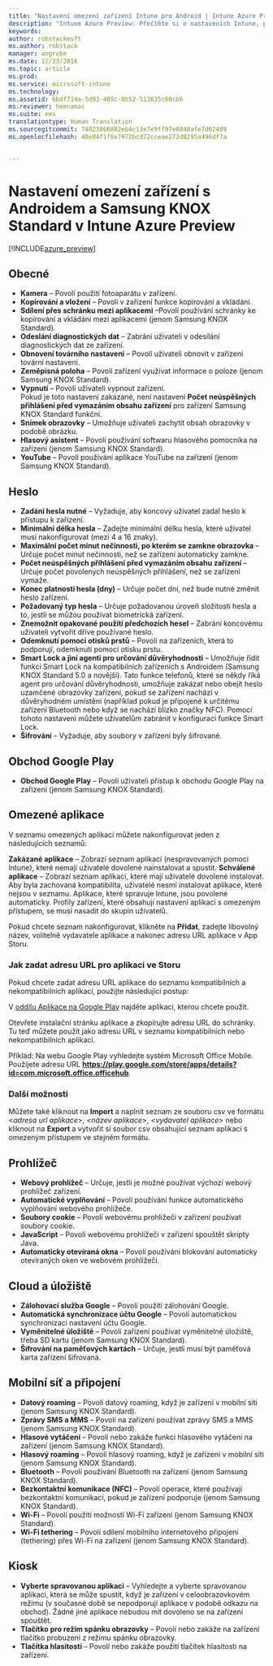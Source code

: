 ```yaml
---
title: "Nastavení omezení zařízení Intune pro Android | Intune Azure Preview | Dokumentace Microsoftu"
description: "Intune Azure Preview: Přečtěte si o nastaveních Intune, pomocí kterých můžete řídit nastavení a funkce na zařízeních s Androidem."
keywords: 
author: robstackmsft
ms.author: robstack
manager: angrobe
ms.date: 12/23/2016
ms.topic: article
ms.prod: 
ms.service: microsoft-intune
ms.technology: 
ms.assetid: 6bdf714a-5d93-485c-8b52-513635c60cb6
ms.reviewer: heenamac
ms.suite: ems
translationtype: Human Translation
ms.sourcegitcommit: 74023866802eb4c13e7e9ff97e8048afe7d62409
ms.openlocfilehash: 40e04f1f8e7972bcd72cceae272d8295a496df7a


---
```


# <a name="android-and-samsung-knox-standard-device-restriction-settings-in-intune-azure-preview"></a>Nastavení omezení zařízení s Androidem a Samsung KNOX Standard v Intune Azure Preview

[!INCLUDE[azure_preview](../includes/azure_preview.md)]

## <a name="general"></a>Obecné
-   **Kamera** – Povolí použití fotoaparátu v zařízení.
-   **Kopírování a vložení** – Povolí v zařízení funkce kopírování a vkládání.
-   **Sdílení přes schránku mezi aplikacemi** –Povolí používání schránky ke kopírování a vkládání mezi aplikacemi (jenom Samsung KNOX Standard).
-   **Odeslání diagnostických dat** – Zabrání uživateli v odesílání diagnostických dat ze zařízení.    
-   **Obnovení továrního nastavení** – Povolí uživateli obnovit v zařízení tovární nastavení.
-   **Zeměpisná poloha** – Povolí zařízení využívat informace o poloze (jenom Samsung KNOX Standard).
-   **Vypnutí** – Povolí uživateli vypnout zařízení.<br>Pokud je toto nastavení zakázané, není nastavení **Počet neúspěšných přihlášení před vymazáním obsahu zařízení** pro zařízení Samsung KNOX Standard funkční.
-   **Snímek obrazovky** – Umožňuje uživateli zachytit obsah obrazovky v podobě obrázku.
-   **Hlasový asistent** – Povolí používání softwaru hlasového pomocníka na zařízení (jenom Samsung KNOX Standard).
-   **YouTube** – Povolí používání aplikace YouTube na zařízení (jenom Samsung KNOX Standard).

## <a name="password"></a>Heslo
-   **Zadání hesla nutné** – Vyžaduje, aby koncový uživatel zadal heslo k přístupu k zařízení.
-   **Minimální délka hesla** – Zadejte minimální délku hesla, které uživatel musí nakonfigurovat (mezi 4 a 16 znaky).
-   **Maximální počet minut nečinnosti, po kterém se zamkne obrazovka** – Určuje počet minut nečinnosti, než se zařízení automaticky zamkne.
-   **Počet neúspěšných přihlášení před vymazáním obsahu zařízení** – Určuje počet povolených neúspěšných přihlášení, než se zařízení vymaže.
-   **Konec platnosti hesla (dny)** – Určuje počet dní, než bude nutné změnit heslo zařízení.
-   **Požadovaný typ hesla** – Určuje požadovanou úroveň složitosti hesla a to, jestli se můžou používat biometrická zařízení.
-   **Znemožnit opakované použití předchozích hesel** – Zabrání koncovému uživateli vytvořit dříve používané heslo.
-   **Odemknutí pomocí otisků prstů** – Povolí na zařízeních, která to podporují, odemknutí pomocí otisku prstu.
-   **Smart Lock a jiní agenti pro určování důvěryhodnosti** – Umožňuje řídit funkci Smart Lock na kompatibilních zařízeních s Androidem (Samsung KNOX Standard 5.0 a novější). Tato funkce telefonů, které se někdy říká agent pro určování důvěryhodnosti, umožňuje zakázat nebo obejít heslo uzamčené obrazovky zařízení, pokud se zařízení nachází v důvěryhodném umístění (například pokud je připojené k určitému zařízení Bluetooth nebo když se nachází blízko značky NFC). Pomocí tohoto nastavení můžete uživatelům zabránit v konfiguraci funkce Smart Lock.
-   **Šifrování** – Vyžaduje, aby soubory v zařízení byly šifrované.

## <a name="google-play-store"></a>Obchod Google Play

-   **Obchod Google Play** – Povolí uživateli přístup k obchodu Google Play na zařízení (jenom Samsung KNOX Standard).

## <a name="restricted-apps"></a>Omezené aplikace

V seznamu omezených aplikací můžete nakonfigurovat jeden z následujících seznamů:

**Zakázané aplikace** – Zobrazí seznam aplikací (nespravovaných pomocí Intune), které nemají uživatelé dovolené nainstalovat a spustit.
**Schválené aplikace** – Zobrazí seznam aplikací, které mají uživatelé dovolené instalovat. Aby byla zachovaná kompatibilita, uživatelé nesmí instalovat aplikace, které nejsou v seznamu. Aplikace, které spravuje Intune, jsou povolené automaticky.
Profily zařízení, které obsahují nastavení aplikací s omezeným přístupem, se musí nasadit do skupin uživatelů.

Pokud chcete seznam nakonfigurovat, klikněte na **Přidat**, zadejte libovolný název, volitelně vydavatele aplikace a nakonec adresu URL aplikace v App Storu.

### <a name="how-to-specify-the-url-to-an-app-in-the-store"></a>Jak zadat adresu URL pro aplikaci ve Storu

Pokud chcete zadat adresu URL aplikace do seznamu kompatibilních a nekompatibilních aplikací, použijte následující postup:

V [oddílu Aplikace na Google Play](https://play.google.com/store/apps) najděte aplikaci, kterou chcete použít.

Otevřete instalační stránku aplikace a zkopírujte adresu URL do schránky. Tu teď můžete použít jako adresu URL v seznamu kompatibilních nebo nekompatibilních aplikací.

Příklad: Na webu Google Play vyhledejte systém Microsoft Office Mobile. Použijete adresu URL **https://play.google.com/store/apps/details?id=com.microsoft.office.officehub**.

### <a name="additional-options"></a>Další možnosti

Můžete také kliknout na **Import** a naplnit seznam ze souboru csv ve formátu <*adresa url aplikace*>, <*název aplikace*>, <*vydavatel aplikace*> nebo kliknout na **Export** a vytvořit si soubor csv obsahující seznam aplikací s omezeným přístupem ve stejném formátu.      

## <a name="browser"></a>Prohlížeč
-   **Webový prohlížeč** – Určuje, jestli je možné používat výchozí webový prohlížeč zařízení.
-   **Automatické vyplňování** – Povolí používání funkce automatického vyplňování webového prohlížeče.
-   **Soubory cookie** – Povolí webovému prohlížeči v zařízení používat soubory cookie.
-   **JavaScript** – Povolí webovému prohlížeči v zařízení spouštět skripty Java.
-   **Automaticky otevíraná okna** – Povolí používání blokování automaticky otevíraných oken ve webovém prohlížeči.

## <a name="cloud-and-storage"></a>Cloud a úložiště
-   **Zálohovací služba Google** – Povolí použití zálohování Google.
-   **Automatická synchronizace účtu Google** – Povolí automatickou synchronizaci nastavení účtu Google.
-   **Vyměnitelné úložiště** – Povolí zařízení používat vyměnitelné úložiště, třeba SD kartu (jenom Samsung KNOX Standard).
-   **Šifrování na paměťových kartách** – Určuje, jestli musí být paměťová karta zařízení šifrovaná.

## <a name="cellular-and-connectivity"></a>Mobilní síť a připojení
-   **Datový roaming** – Povolí datový roaming, když je zařízení v mobilní síti (jenom Samsung KNOX Standard).
-   **Zprávy SMS a MMS** – Povolí na zařízení používat zprávy SMS a MMS (jenom Samsung KNOX Standard).
-   **Hlasové vytáčení** – Povolí nebo zakáže funkci hlasového vytáčení na zařízení (jenom Samsung KNOX Standard).
-   **Hlasový roaming** – Povolí hlasový roaming, když je zařízení v mobilní síti (jenom Samsung KNOX Standard).
-   **Bluetooth** – Povolí používání Bluetooth na zařízení (jenom Samsung KNOX Standard).
-   **Bezkontaktní komunikace (NFC)** – Povolí operace, které používají bezkontaktní komunikaci, pokud je zařízení podporuje (jenom Samsung KNOX Standard).
-   **Wi-Fi** – Povolí použití možností Wi-Fi zařízení (jenom Samsung KNOX Standard).
-   **Wi-Fi tethering** – Povolí sdílení mobilního internetového připojení (tethering) přes Wi-Fi na zařízení (jenom Samsung KNOX Standard).

## <a name="kiosk"></a>Kiosk
-   **Vyberte spravovanou aplikaci** – Vyhledejte a vyberte spravovanou aplikaci, která se může spustit, když je zařízení v celoobrazovkovém režimu (v současné době se nepodporují aplikace v podobě odkazu na obchod). Žádné jiné aplikace nebudou mít dovoleno se na zařízení spouštět.
-   **Tlačítko pro režim spánku obrazovky** – Povolí nebo zakáže na zařízení tlačítko probuzení z režimu spánku obrazovky.
-   **Tlačítka hlasitosti** – Povolí nebo zakáže použití tlačítek hlasitosti na zařízení.



<!--HONumber=Feb17_HO1-->


